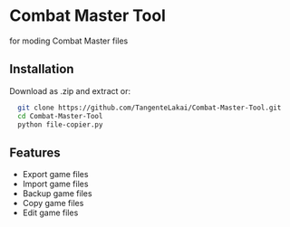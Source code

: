 
# Combat Master Tool

for moding Combat Master files




## Installation

Download as .zip and extract or:

```bash
  git clone https://github.com/TangenteLakai/Combat-Master-Tool.git
  cd Combat-Master-Tool
  python file-copier.py
```




## Features

- Export game files
- Import game files
- Backup game files
- Copy  game files
- Edit  game files

